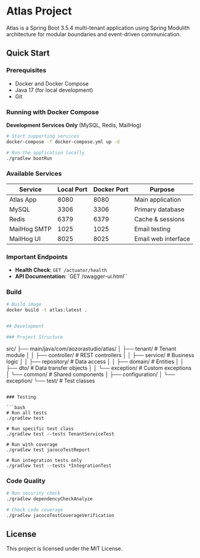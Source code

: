 # Atlas Project

Atlas is a Spring Boot 3.5.4 multi-tenant application using Spring Modulith architecture for modular boundaries and event-driven communication.

## Quick Start

### Prerequisites
- Docker and Docker Compose
- Java 17 (for local development)
- Git

### Running with Docker Compose

**Development Services Only** (MySQL, Redis, MailHog)
```bash
# Start supporting services
docker-compose -f docker-compose.yml up -d

# Run the application locally
./gradlew bootRun
```


### Available Services

| Service | Local Port | Docker Port | Purpose |
|---------|------------|-------------|---------|
| Atlas App | 8080 | 8080 | Main application |
| MySQL | 3306 | 3306 | Primary database |
| Redis | 6379 | 6379 | Cache & sessions |
| MailHog SMTP | 1025 | 1025 | Email testing |
| MailHog UI | 8025 | 8025 | Email web interface |

### Important Endpoints

- **Health Check**: `GET /actuator/health`
- **API Documentation**: `GET /swagger-ui.html``

### Build

```bash
# Build image
docker build -t atlas:latest .


## Development

### Project Structure

```
src/
├── main/java/com/aozorastudio/atlas/
│   ├── tenant/          # Tenant module
│   │   ├── controller/  # REST controllers
│   │   ├── service/     # Business logic
│   │   ├── repository/  # Data access
│   │   ├── domain/      # Entities
│   │   ├── dto/         # Data transfer objects
│   │   └── exception/   # Custom exceptions
│   └── common/          # Shared components
│       ├── configuration/
│       └── exception/
└── test/               # Test classes
```

### Testing

```bash
# Run all tests
./gradlew test

# Run specific test class
./gradlew test --tests TenantServiceTest

# Run with coverage
./gradlew test jacocoTestReport

# Run integration tests only
./gradlew test --tests *IntegrationTest
```

### Code Quality

```bash
# Run security check
./gradlew dependencyCheckAnalyze

# Check code coverage
./gradlew jacocoTestCoverageVerification
```

## License

This project is licensed under the MIT License.
